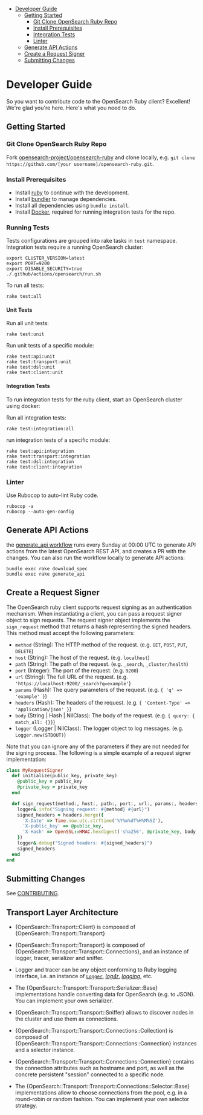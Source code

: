 - [Developer Guide](#developer-guide)
  - [Getting Started](#getting-started)
    - [Git Clone OpenSearch Ruby Repo](#git-clone-opensearch-ruby-repo)
    - [Install Prerequisites](#install-prerequisites)
    - [Integration Tests](#integration-tests)
    - [Linter](#linter)
  - [Generate API Actions](#generate-api-actions)
  - [Create a Request Signer](#create-a-request-signer)
  - [Submitting Changes](#submitting-changes)

# Developer Guide

So you want to contribute code to the OpenSearch Ruby client? Excellent! We're glad you're here. Here's what you need to do.

## Getting Started

### Git Clone OpenSearch Ruby Repo

Fork [opensearch-project/opensearch-ruby](https://github.com/opensearch-project/opensearch-ruby) and clone locally, e.g. `git clone https://github.com/[your username]/opensearch-ruby.git`.

### Install Prerequisites

- Install [ruby](https://www.ruby-lang.org/en/documentation/installation/) to continue with the development.
- Install [bundler](https://bundler.io/) to manage dependencies.
- Install all dependencies using `bundle install`.
- Install [Docker](https://docs.docker.com/install/), required for running integration tests for the repo.

### Running Tests

Tests configurations are grouped into rake tasks in `test` namespace. Integration tests require a running OpenSearch cluster:

```
export CLUSTER_VERSION=latest
export PORT=9200
export DISABLE_SECURITY=true
./.github/actions/opensearch/run.sh
```

To run all tests:
```shell
rake test:all
```

#### Unit Tests

Run all unit tests:
```shell
rake test:unit
```

Run unit tests of a specific module:
```shell
rake test:api:unit
rake test:transport:unit
rake test:dsl:unit
rake test:client:unit
```

#### Integration Tests

To run integration tests for the ruby client, start an OpenSearch cluster using docker:



Run all integration tests:
```shell
rake test:integration:all
```

run integration tests of a specific module:

```shell
rake test:api:integration
rake test:transport:integration
rake test:dsl:integration
rake test:client:integration
```

### Linter

Use Rubocop to auto-lint Ruby code.

```
rubocop -a
rubocop --auto-gen-config
```

## Generate API Actions

the [generate_api workflow](.github/workflows/generate_api.yml) runs every Sunday at 00:00 UTC to generate API actions from the latest OpenSearch REST API, and creates a PR with the changes. You can also run the workflow locally to generate API actions:
```shell
bundle exec rake download_spec
bundle exec rake generate_api
```

## Create a Request Signer

The OpenSearch ruby client supports request signing as an authentication mechanism. When instantiating a client, you can pass a request signer object to sign requests. The request signer object implements the `sign_request` method that returns a hash representing the signed headers. This method must accept the following parameters:
- `method` (String): The HTTP method of the request. (e.g. `GET`, `POST`, `PUT`, `DELETE`)
- `host` (String): The host of the request. (e.g. `localhost`)
- `path` (String): The path of the request. (e.g. `_search`, `_cluster/health`)
- `port` (Integer): The port of the request. (e.g. `9200`)
- `url` (String): The full URL of the request. (e.g. `'https://localhost:9200/_search?q=example'`)
- `params` (Hash): The query parameters of the request. (e.g. `{ 'q' => 'example' }`)
- `headers` (Hash): The headers of the request. (e.g. `{ 'Content-Type' => 'application/json' }`)
- `body` (String | Hash | NilClass): The body of the request. (e.g. `{ query: { match_all: {}}`)
- `logger` (Logger | NilClass): The logger object to log messages. (e.g. `Logger.new(STDOUT)`)

Note that you can ignore any of the parameters if they are not needed for the signing process. The following is a simple example of a request signer implementation:

```ruby
class MyRequestSigner
  def initialize(public_key, private_key)
    @public_key = public_key
    @private_key = private_key
  end

  def sign_request(method:, host:, path:, port:, url:, params:, headers:, body:, logger:)
    logger&.info("Signing request: #{method} #{url}")
    signed_headers = headers.merge({
      'X-Date' => Time.now.utc.strftime('%Y%m%dT%H%M%SZ'),
      'X-public_key' => @public_key,
      'X-Hash' => OpenSSL::HMAC.hexdigest('sha256', @private_key, body.to_s)
    })
    logger&.debug("Signed headers: #{signed_headers}")
    signed_headers
  end
end
```

## Submitting Changes

See [CONTRIBUTING](CONTRIBUTING.md).

## Transport Layer Architecture

* {OpenSearch::Transport::Client} is composed of {OpenSearch::Transport::Transport}

* {OpenSearch::Transport::Transport} is composed of {OpenSearch::Transport::Transport::Connections}, and an instance of logger, tracer, serializer and sniffer.

* Logger and tracer can be any object conforming to Ruby logging interface, i.e. an instance of [`Logger`](http://www.ruby-doc.org/stdlib-1.9.3/libdoc/logger/rdoc/Logger.html), [_log4r_](https://rubygems.org/gems/log4r), [_logging_](https://github.com/TwP/logging/), etc.

* The {OpenSearch::Transport::Transport::Serializer::Base} implementations handle converting data for OpenSearch (e.g. to JSON). You can implement your own serializer.

* {OpenSearch::Transport::Transport::Sniffer} allows to discover nodes in the cluster and use them as connections.

* {OpenSearch::Transport::Transport::Connections::Collection} is composed of {OpenSearch::Transport::Transport::Connections::Connection} instances and a selector instance.

* {OpenSearch::Transport::Transport::Connections::Connection} contains the connection attributes such as hostname and port, as well as the concrete persistent "session" connected to a specific node.

* The {OpenSearch::Transport::Transport::Connections::Selector::Base} implementations allow to choose connections from the pool, e.g. in a round-robin or random fashion. You can implement your own selector strategy.
